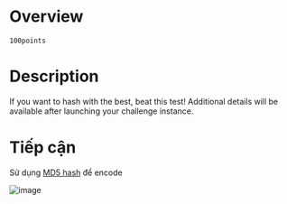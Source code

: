 # Overview #
`100points`

# Description #
If you want to hash with the best, beat this test!
Additional details will be available after launching your challenge instance.

# Tiếp cận #
Sử dụng [MD5 hash](https://elmah.io/tools/md5-encoder/) để encode 

![image](https://github.com/zangcinh/PicoCTF_Writeup/assets/173159694/3ea2cd15-d38d-43d6-a21a-3ae95e89cd96)

